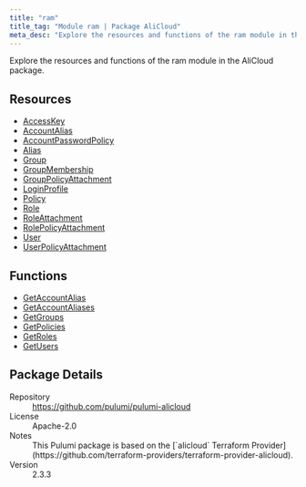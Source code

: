 ```yaml
---
title: "ram"
title_tag: "Module ram | Package AliCloud"
meta_desc: "Explore the resources and functions of the ram module in the AliCloud package."
---
```


<!-- WARNING: this file was generated by Pulumi Docs Generator. -->
<!-- Do not edit by hand unless you're certain you know what you are doing! -->

Explore the resources and functions of the ram module in the AliCloud package.

<h2 id="resources">Resources</h2>
<ul class="api">
    <li><a href="accesskey" title="AccessKey"><span class="symbol resource"></span>AccessKey</a></li>
    <li><a href="accountalias" title="AccountAlias"><span class="symbol resource"></span>AccountAlias</a></li>
    <li><a href="accountpasswordpolicy" title="AccountPasswordPolicy"><span class="symbol resource"></span>AccountPasswordPolicy</a></li>
    <li><a href="alias" title="Alias"><span class="symbol resource"></span>Alias</a></li>
    <li><a href="group" title="Group"><span class="symbol resource"></span>Group</a></li>
    <li><a href="groupmembership" title="GroupMembership"><span class="symbol resource"></span>GroupMembership</a></li>
    <li><a href="grouppolicyattachment" title="GroupPolicyAttachment"><span class="symbol resource"></span>GroupPolicyAttachment</a></li>
    <li><a href="loginprofile" title="LoginProfile"><span class="symbol resource"></span>LoginProfile</a></li>
    <li><a href="policy" title="Policy"><span class="symbol resource"></span>Policy</a></li>
    <li><a href="role" title="Role"><span class="symbol resource"></span>Role</a></li>
    <li><a href="roleattachment" title="RoleAttachment"><span class="symbol resource"></span>RoleAttachment</a></li>
    <li><a href="rolepolicyattachment" title="RolePolicyAttachment"><span class="symbol resource"></span>RolePolicyAttachment</a></li>
    <li><a href="user" title="User"><span class="symbol resource"></span>User</a></li>
    <li><a href="userpolicyattachment" title="UserPolicyAttachment"><span class="symbol resource"></span>UserPolicyAttachment</a></li>
</ul>

<h2 id="functions">Functions</h2>
<ul class="api">
    <li><a href="getaccountalias" title="GetAccountAlias"><span class="symbol function"></span>GetAccountAlias</a></li>
    <li><a href="getaccountaliases" title="GetAccountAliases"><span class="symbol function"></span>GetAccountAliases</a></li>
    <li><a href="getgroups" title="GetGroups"><span class="symbol function"></span>GetGroups</a></li>
    <li><a href="getpolicies" title="GetPolicies"><span class="symbol function"></span>GetPolicies</a></li>
    <li><a href="getroles" title="GetRoles"><span class="symbol function"></span>GetRoles</a></li>
    <li><a href="getusers" title="GetUsers"><span class="symbol function"></span>GetUsers</a></li>
</ul>

<h2 id="package-details">Package Details</h2>
<dl class="package-details">
	<dt>Repository</dt>
	<dd><a href="https://github.com/pulumi/pulumi-alicloud">https://github.com/pulumi/pulumi-alicloud</a></dd>
	<dt>License</dt>
	<dd>Apache-2.0</dd>
	<dt>Notes</dt>
	<dd>This Pulumi package is based on the [`alicloud` Terraform Provider](https://github.com/terraform-providers/terraform-provider-alicloud).</dd>
	<dt>Version</dt>
	<dd>2.3.3</dd>
</dl>

